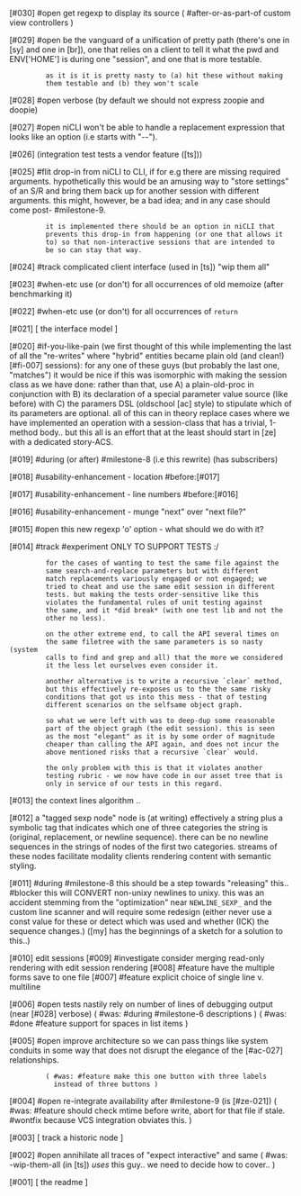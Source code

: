 [#030] #open get regexp to display its source
             ( #after-or-as-part-of custom view controllers )

[#029] #open be the vanguard of a unification of pretty path (there's
             one in [sy] and one in [br]), one that relies on a client
             to tell it what the pwd and ENV['HOME'] is during one
             "session", and one that is more testable.

             as it is it is pretty nasty to (a) hit these without making
             them testable and (b) they won't scale

[#028] #open verbose (by default we should not express zoopie and doopie)

[#027] #open niCLI won't be able to handle a replacement expression that
             looks like an option (i.e starts with "--").

[#026]       (integration test tests a vendor feature ([ts]))

[#025] #flit drop-in from niCLI to CLI, if for e.g there are missing
             required arguments. hypothetically this would be an amusing
             way to "store settings" of an S/R and bring them back up
             for another session with different arguments. this might,
             however, be a bad idea; and in any case should come post-
             #milestone-9.

             it is implemented there should be an option in niCLI that
             prevents this drop-in from happening (or one that allows it
             to) so that non-interactive sessions that are intended to
             be so can stay that way.

[#024] #track complicated client interface (used in [ts]) "wip them all"

[#023] #when-etc use (or don't) for all occurrences of old memoize
             (after benchmarking it)

[#022] #when-etc use (or don't) for all occurrences of `return`

[#021]       [ the interface model ]

[#020] #if-you-like-pain (we first thought of this while implementing
             the last of all the "re-writes" where "hybrid" entities
             became plain old (and clean!) [#fi-007] sessions): for any
             one of these guys (but probably the last one, "matches")
             it would be nice if this was isomorphic with making the
             session class as we have done: rather than that, use A)
             a plain-old-proc in conjunction with B) its declaration
             of a special parameter value source (like before) with C)
             the paramers DSL (oldschool [ac] style) to stipulate which
             of its parameters are optional. all of this can in theory
             replace cases where we have implemented an operation with
             a session-class that has a trivial, 1-method body..
             but this all is an effort that at the least should start
             in [ze] with a dedicated story-ACS.

[#019] #during (or after) #milestone-8 (i.e this rewrite) (has subscribers)

[#018]    #usability-enhancement - location #before:[#017]

[#017]    #usability-enhancement - line numbers #before:[#016]

[#016]    #usability-enhancement - munge "next" over "next file?"

[#015] #open this new regexp 'o' option - what should we do with it?

[#014]    #track #experiment ONLY TO SUPPORT TESTS :/

             for the cases of wanting to test the same file against the
             same search-and-replace parameters but with different
             match replacements variously engaged or not engaged; we
             tried to cheat and use the same edit session in different
             tests. but making the tests order-sensitive like this
             violates the fundamental rules of unit testing against
             the same, and it *did break* (with one test lib and not the
             other no less).

             on the other extreme end, to call the API several times on
             the same filetree with the same parameters is so nasty (system
             calls to find and grep and all) that the more we considered
             it the less let ourselves even consider it.

             another alternative is to write a recursive `clear` method,
             but this effectively re-exposes us to the the same risky
             conditions that got us into this mess - that of testing
             different scenarios on the selfsame object graph.

             so what we were left with was to deep-dup some reasonable
             part of the object graph (the edit session). this is seen
             as the most "elegant" as it is by some order of magnitude
             cheaper than calling the API again, and does not incur the
             above mentioned risks that a recursive `clear` would.

             the only problem with this is that it violates another
             testing rubric - we now have code in our asset tree that is
             only in service of our tests in this regard.

[#013]       the context lines algorithm ..

[#012]       a "tagged sexp node" node is (at writing) effectively a string
             plus a symbolic tag that indicates which one of three categories
             the string is (original, replacement, or newline sequence).
             there can be no newline sequences in the strings of nodes
             of the first two categories. streams of these nodes facilitate
             modality clients rendering content with semantic styling.

[#011] #during #milestone-8
             this should be a step towards "releasing" this..
             #blocker this will CONVERT non-unixy newlines to unixy.
             this was an accident stemming from the "optimization" near
             `NEWLINE_SEXP_` and the custom line scanner and will
             require some redesign (either never use a const value for
             these or detect which was used and whether (ICK) the
             sequence changes.)
             ([my] has the beginnings of a sketch for a solution to this..)


[#010]       edit sessions
[#009]   #investigate consider merging read-only rendering with edit session rendering
[#008]       #feature have the multiple forms save to one file
[#007]       #feature explicit choice of single line v. multiline

[#006] #open tests nastily rely on number of lines of debugging output
             (near [#028] verbose)
             ( #was: #during #milestone-6 descriptions )
             ( #was: #done #feature support for spaces in list items )

[#005] #open improve architecture so we can pass things like system
             conduits in some way that does not disrupt the elegance of
             the [#ac-027] relationships.

             ( #was: #feature make this one button with three labels
               instead of three buttons )

[#004] #open re-integrate availability after #milestone-9 (is [#ze-021])
             ( #was: #feature should check mtime before write, abort for
             that file if stale. #wontfix because VCS integration
             obviates this. )

[#003]       [ track a historic node ]

[#002] #open annihilate all traces of "expect interactive" and same
             ( #was: -wip-them-all (in [ts]) *uses* this guy..
             we need to decide how to cover.. )

[#001]       [ the readme ]
